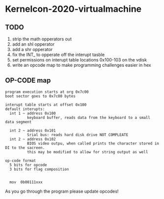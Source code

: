# Kernelcon-2020-virtualmachine

## TODO

1. strip the math opperators out
2. add an shl opperator
3. add a shr opperator
4. fix the INT_ to opperate off the interupt tasble
5. set permissions on interupt table locations 0x100-103 on the vdisk
6. write an opcode map to make programming challenges easier in hex

## OP-CODE map
~~~~
program execution starts at org 0x7c00 
boot sector goes to 0x7c80 bytes 

interupt table starts at offset 0x100
default interupts:
  int 1 ~ address 0x100
          keyboard buffer, reads data from the keyboard to a small data segment 
          
  int 2 ~ address 0x101 
          Srial bus: reads hard disk drive NOT COMPLEATE
  int 2 ~ address 0x102
          BIOS video outpu, when called prints the character stored in DI to the sacreen.
          this may be modified to allow for string output as well 
          
op-code format
  5 bits for opcode
  3 bits for flag composition
  

  mov  0b00111xxx
  ~~~~ 
  
  As you go through the program please update opcodes!
